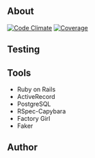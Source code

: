 ## About

[![Code Climate](https://codeclimate.com/github/Arepo/rails-blog/badges/gpa.svg)](https://codeclimate.com/github/Arepo/rails-blog)
[![Coverage](https://codeclimate.com/github/Arepo/rails-blog/badges/coverage.svg)](https://codeclimate.com/github/Arepo/rails-blog/coverage)

## Testing

## Tools
* Ruby on Rails
* ActiveRecord
* PostgreSQL
* RSpec-Capybara
* Factory Girl
* Faker

## Author
